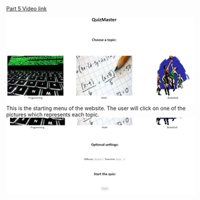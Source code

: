 [Part 5 Video link](https://www.loom.com/share/439d3524ce604467a33c83ff3da4cb5e)



<img src="2022-08-088.png" alt="start menu">
This is the starting menu of the website. The user will click on one of the pictures which represents each topic.



<img src="2022-08-0881.png" alt="settings">